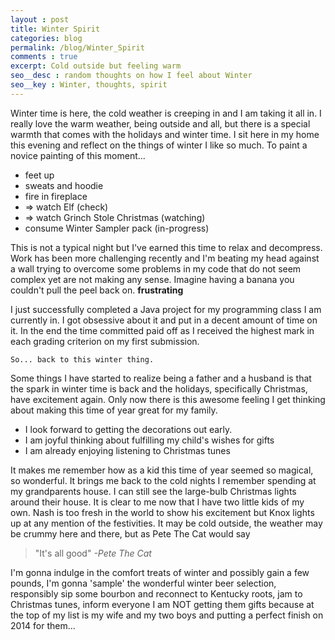 ```yaml
---
layout : post
title: Winter Spirit
categories: blog
permalink: /blog/Winter_Spirit
comments : true
excerpt: Cold outside but feeling warm
seo__desc : random thoughts on how I feel about Winter
seo__key : Winter, thoughts, spirit
---
```

Winter time is here, the cold weather is creeping in and I am taking it all in. I really love the warm weather, being outside and all, but there is a special warmth that comes with the holidays and winter time. I sit here in my home this evening and reflect on the things of winter I like so much. To paint a novice painting of this moment...

* feet up
* sweats and hoodie
* fire in fireplace
* => watch Elf (check)
* => watch Grinch Stole Christmas (watching)
* consume Winter Sampler pack (in-progress)

This is not a typical night but I've earned this time to relax and decompress. Work has been more challenging recently and I'm beating my head against a wall trying to overcome some problems in my code that do not seem complex yet are not making any sense. Imagine having a banana you couldn't pull the peel back on. **frustrating** 

I just successfully completed a Java project for my programming class I am currently in. I got obsessive about it and put in a decent amount of time on it. In the end the time committed paid off as I received the highest mark in each grading criterion on my first submission.

    So... back to this winter thing.

Some things I have started to realize being a father and a husband is that the spark in winter time is back and the holidays, specifically Christmas, have excitement again. Only now there is this awesome feeling I get thinking about making this time of year great for my family.

* I look forward to getting the decorations out early.
* I am joyful thinking about fulfilling my child's wishes for gifts
* I am already enjoying listening to Christmas tunes

It makes me remember how as a kid this time of year seemed so magical, so wonderful. It brings me back to the cold nights I remember spending at my grandparents house. I can still see the large-bulb Christmas lights around their house. It is clear to me now that I have two little kids of my own. Nash is too fresh in the world to show his excitement but Knox lights up at any mention of the festivities.
It may be cold outside, the weather may be crummy here and there, but as Pete The Cat would say

>"It's all good"  *-Pete The Cat*

I'm gonna indulge in the comfort treats of winter and possibly gain a few pounds, I'm gonna 'sample' the wonderful winter beer selection, responsibly sip some bourbon and reconnect to Kentucky roots, jam to Christmas tunes, inform everyone I am NOT getting them gifts because at the top of my list is my wife and my two boys and putting a perfect finish on 2014 for them...

